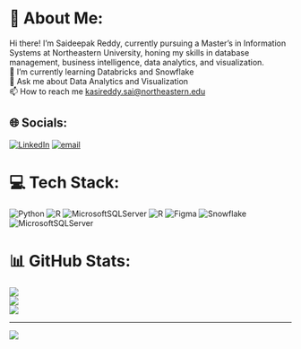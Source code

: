 # 💫 About Me:
Hi there! I’m Saideepak Reddy, currently pursuing a Master’s in Information Systems at Northeastern University, honing my skills in database management, business intelligence, data analytics, and visualization.<br>🌱 I’m currently learning Databricks and Snowflake<br>💬 Ask me about Data Analytics and Visualization<br>📫 How to reach me kasireddy.sai@northeastern.edu<br>


## 🌐 Socials:
[![LinkedIn](https://img.shields.io/badge/LinkedIn-%230077B5.svg?logo=linkedin&logoColor=white)](https://linkedin.com/in/https://www.linkedin.com/in/deepakreddy-k/) [![email](https://img.shields.io/badge/Email-D14836?logo=gmail&logoColor=white)](mailto:Kasireddy.sai@northeastern.edu) 

# 💻 Tech Stack:
![Python](https://img.shields.io/badge/python-3670A0?style=for-the-badge&logo=python&logoColor=ffdd54) ![R](https://img.shields.io/badge/r-%23276DC3.svg?style=for-the-badge&logo=r&logoColor=white) ![MicrosoftSQLServer](https://img.shields.io/badge/Microsoft%20SQL%20Server-CC2927?style=for-the-badge&logo=microsoft%20sql%20server&logoColor=white) ![R](https://img.shields.io/badge/r-%23276DC3.svg?style=for-the-badge&logo=r&logoColor=white) ![Figma](https://img.shields.io/badge/figma-%23F24E1E.svg?style=for-the-badge&logo=figma&logoColor=white) ![Snowflake](https://img.shields.io/badge/snowflake-%2329B5E8.svg?style=for-the-badge&logo=snowflake&logoColor=white) ![MicrosoftSQLServer](https://img.shields.io/badge/Microsoft%20SQL%20Server-CC2927?style=for-the-badge&logo=microsoft%20sql%20server&logoColor=white)
# 📊 GitHub Stats:
![](https://github-readme-stats.vercel.app/api?username=Saideepak-kasireddy&theme=dark&hide_border=false&include_all_commits=false&count_private=false)<br/>
![](https://nirzak-streak-stats.vercel.app/?user=Saideepak-kasireddy&theme=dark&hide_border=false)<br/>
![](https://github-readme-stats.vercel.app/api/top-langs/?username=Saideepak-kasireddy&theme=dark&hide_border=false&include_all_commits=false&count_private=false&layout=compact)

---
[![](https://visitcount.itsvg.in/api?id=Saideepak-kasireddy&icon=0&color=0)](https://visitcount.itsvg.in)

<!-- Proudly created with GPRM ( https://gprm.itsvg.in ) -->

